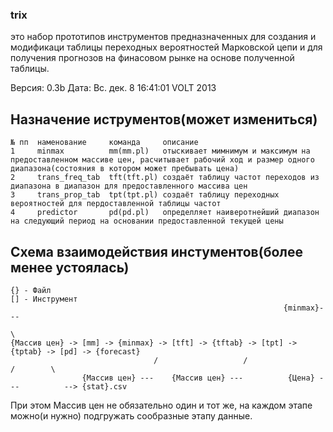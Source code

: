### trix 
это набор прототипов инструментов предназначенных для создания и модификаци таблицы
переходных вероятностей Марковской цепи и для получения прогнозов на финасовом рынке на
основе полученной таблицы.

Версия: 0.3b
Дата: Вс. дек.  8 16:41:01 VOLT 2013

## Назначение иструментов(может измениться)
```
№ пп  наменование     команда     описание
1     minmax          mm(mm.pl)	  отыскивает мимнимум и максимум на предоставленном массиве цен, расчитывает рабочий ход и размер одного диапазона(состояния в котором может пребывать цена)
2     trans_freq_tab  tft(tft.pl) создаёт таблицу частот переходов из диапазона в диапазон для предоставленного массива цен
3     trans_prop_tab  tpt(tpt.pl) создаёт таблицу переходных вероятностей для пердоставленной таблицы частот
4     predictor       pd(pd.pl)   определляет наиверотнейший диапазон на следующий период на основании предоставленной текущей цены
```
## Схема взаимодействия инстументов(более менее устоялась)
```
{} - Файл
[] - Инструмент
                                                             {minmax}---
                                                                        \
{Массив цен} -> [mm] -> {minmax} -> [tft] -> {tftab} -> [tpt] -> {tptab} -> [pd] -> {forecast}
                                /                   /                   /        \
                {Массив цен} ---    {Массив цен} ---          {Цена} ---          --> {stat}.csv 
```
При этом Массив цен не обязательно один и тот же, на каждом этапе можно(и нужно) подгружать сообразные этапу данные.

